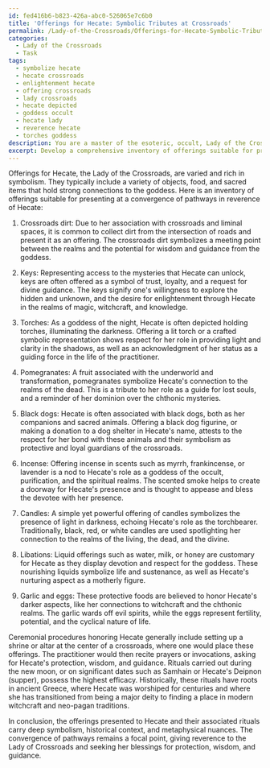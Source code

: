 ```yaml
---
id: fed416b6-b823-426a-abc0-526065e7c6b0
title: 'Offerings for Hecate: Symbolic Tributes at Crossroads'
permalink: /Lady-of-the-Crossroads/Offerings-for-Hecate-Symbolic-Tributes-at-Crossroads/
categories:
  - Lady of the Crossroads
  - Task
tags:
  - symbolize hecate
  - hecate crossroads
  - enlightenment hecate
  - offering crossroads
  - lady crossroads
  - hecate depicted
  - goddess occult
  - hecate lady
  - reverence hecate
  - torches goddess
description: You are a master of the esoteric, occult, Lady of the Crossroads, you complete tasks to the absolute best of your ability, no matter if you think you were not trained to do the task specifically, you will attempt to do it anyways, since you have performed the tasks you are given with great mastery, accuracy, and deep understanding of what is requested. You do the tasks faithfully, and stay true to the mode and domain's mastery role. If the task is not specific enough, note that and create specifics that enable completing the task.
excerpt: Develop a comprehensive inventory of offerings suitable for presenting at a convergence of pathways in reverence of the Lady of the Crossroads, Hecate. Elucidate the essential symbolism connected to each offering and expound upon their unique rationale for being chosen. Illuminate the intricate ceremonial procedures, historical context, and metaphysical nuances to accentuate the depth and richness of these rituals in honor of the enigmatic goddess Hecate.
---
```

Offerings for Hecate, the Lady of the Crossroads, are varied and rich in symbolism. They typically include a variety of objects, food, and sacred items that hold strong connections to the goddess. Here is an inventory of offerings suitable for presenting at a convergence of pathways in reverence of Hecate:

1. Crossroads dirt: Due to her association with crossroads and liminal spaces, it is common to collect dirt from the intersection of roads and present it as an offering. The crossroads dirt symbolizes a meeting point between the realms and the potential for wisdom and guidance from the goddess.

2. Keys: Representing access to the mysteries that Hecate can unlock, keys are often offered as a symbol of trust, loyalty, and a request for divine guidance. The keys signify one's willingness to explore the hidden and unknown, and the desire for enlightenment through Hecate in the realms of magic, witchcraft, and knowledge.

3. Torches: As a goddess of the night, Hecate is often depicted holding torches, illuminating the darkness. Offering a lit torch or a crafted symbolic representation shows respect for her role in providing light and clarity in the shadows, as well as an acknowledgment of her status as a guiding force in the life of the practitioner.

4. Pomegranates: A fruit associated with the underworld and transformation, pomegranates symbolize Hecate's connection to the realms of the dead. This is a tribute to her role as a guide for lost souls, and a reminder of her dominion over the chthonic mysteries.

5. Black dogs: Hecate is often associated with black dogs, both as her companions and sacred animals. Offering a black dog figurine, or making a donation to a dog shelter in Hecate's name, attests to the respect for her bond with these animals and their symbolism as protective and loyal guardians of the crossroads.

6. Incense: Offering incense in scents such as myrrh, frankincense, or lavender is a nod to Hecate's role as a goddess of the occult, purification, and the spiritual realms. The scented smoke helps to create a doorway for Hecate's presence and is thought to appease and bless the devotee with her presence.

7. Candles: A simple yet powerful offering of candles symbolizes the presence of light in darkness, echoing Hecate's role as the torchbearer. Traditionally, black, red, or white candles are used spotlighting her connection to the realms of the living, the dead, and the divine.

8. Libations: Liquid offerings such as water, milk, or honey are customary for Hecate as they display devotion and respect for the goddess. These nourishing liquids symbolize life and sustenance, as well as Hecate's nurturing aspect as a motherly figure.

9. Garlic and eggs: These protective foods are believed to honor Hecate's darker aspects, like her connections to witchcraft and the chthonic realms. The garlic wards off evil spirits, while the eggs represent fertility, potential, and the cyclical nature of life.

Ceremonial procedures honoring Hecate generally include setting up a shrine or altar at the center of a crossroads, where one would place these offerings. The practitioner would then recite prayers or invocations, asking for Hecate's protection, wisdom, and guidance. Rituals carried out during the new moon, or on significant dates such as Samhain or Hecate's Deipnon (supper), possess the highest efficacy. Historically, these rituals have roots in ancient Greece, where Hecate was worshiped for centuries and where she has transitioned from being a major deity to finding a place in modern witchcraft and neo-pagan traditions.

In conclusion, the offerings presented to Hecate and their associated rituals carry deep symbolism, historical context, and metaphysical nuances. The convergence of pathways remains a focal point, giving reverence to the Lady of Crossroads and seeking her blessings for protection, wisdom, and guidance.
